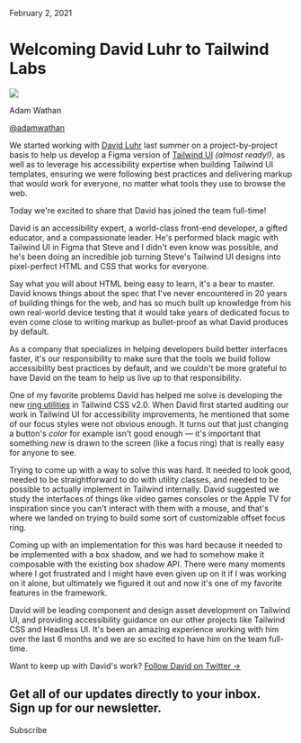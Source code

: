 February 2, 2021

# Welcoming David Luhr to Tailwind Labs

![](/_next/image?url=%2F_next%2Fstatic%2Fmedia%2Fadamwathan.f69b0b90.jpg\&w=96\&q=75)

Adam Wathan

[@adamwathan](https://twitter.com/adamwathan)

We started working with [David Luhr](https://twitter.com/david_luhr) last summer on a project-by-project basis to help us develop a Figma version of [Tailwind UI](https://tailwindui.com) *(almost ready!)*, as well as to leverage his accessibility expertise when building Tailwind UI templates, ensuring we were following best practices and delivering markup that would work for everyone, no matter what tools they use to browse the web.

Today we're excited to share that David has joined the team full-time!

David is an accessibility expert, a world-class front-end developer, a gifted educator, and a compassionate leader. He's performed black magic with Tailwind UI in Figma that Steve and I didn't even know was possible, and he's been doing an incredible job turning Steve's Tailwind UI designs into pixel-perfect HTML and CSS that works for everyone.

Say what you will about HTML being easy to learn, it's a bear to master. David knows things about the spec that I've never encountered in 20 years of building things for the web, and has so much built up knowledge from his own real-world device testing that it would take years of dedicated focus to even come close to writing markup as bullet-proof as what David produces by default.

As a company that specializes in helping developers build better interfaces faster, it's our responsibility to make sure that the tools we build follow accessibility best practices by default, and we couldn't be more grateful to have David on the team to help us live up to that responsibility.

One of my favorite problems David has helped me solve is developing the new [ring utilities](https://v2.tailwindcss.com/docs/ring-offset-width) in Tailwind CSS v2.0. When David first started auditing our work in Tailwind UI for accessibility improvements, he mentioned that some of our focus styles were not obvious enough. It turns out that just changing a button's *color* for example isn't good enough — it's important that something *new* is drawn to the screen (like a focus ring) that is really easy for anyone to see.

Trying to come up with a way to solve this was hard. It needed to look good, needed to be straightforward to do with utility classes, and needed to be possible to actually implement in Tailwind internally. David suggested we study the interfaces of things like video games consoles or the Apple TV for inspiration since you can't interact with them with a mouse, and that's where we landed on trying to build some sort of customizable offset focus ring.

Coming up with an implementation for this was hard because it needed to be implemented with a box shadow, and we had to somehow make it composable with the existing box shadow API. There were many moments where I got frustrated and I might have even given up on it if I was working on it alone, but ultimately we figured it out and now it's one of my favorite features in the framework.

David will be leading component and design asset development on Tailwind UI, and providing accessibility guidance on our other projects like Tailwind CSS and Headless UI. It's been an amazing experience working with him over the last 6 months and we are so excited to have him on the team full-time.

Want to keep up with David's work? [Follow David on Twitter →](https://twitter.com/david_luhr)

Get all of our updates directly to your inbox.\
Sign up for our newsletter.
---------------------------

Subscribe
